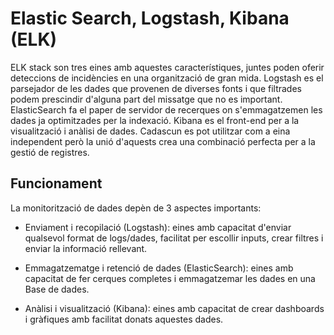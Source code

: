 # Elastic Search, Logstash, Kibana (ELK)

ELK stack son tres eines amb aquestes característiques, juntes poden oferir
deteccions de incidències en una organització de gran mida. Logstash es el parsejador
de les dades que provenen de diverses fonts i que filtrades podem prescindir d'alguna 
part del missatge que no es important. ElasticSearch fa el paper de servidor de recerques
on s'emmagatzemen les dades ja optimitzades per la indexació. Kibana es el front-end
per a la visualització i anàlisi de dades. Cadascun es pot utilitzar com a eina 
independent però la unió d'aquests crea una combinació perfecta per a la gestió
de registres. 

## Funcionament

La monitorització de dades depèn de 3 aspectes importants:

- Enviament i recopilació (Logstash): eines amb capacitat d'enviar 
qualsevol format de logs/dades, facilitat per escollir inputs, crear filtres
i enviar la informació rellevant.
 
- Emmagatzematge i retenció de dades (ElasticSearch): eines amb capacitat 
de fer cerques completes i emmagatzemar les dades en una Base de dades.

- Anàlisi i visualització (Kibana): eines amb capacitat de crear dashboards
i gràfiques amb facilitat donats aquestes dades.

